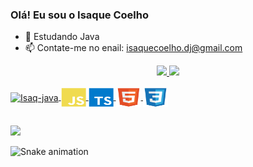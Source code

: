 ### Olá! Eu sou o Isaque Coelho

- 🌱 Estudando Java
- 📫 Contate-me no enail: isaquecoelho.dj@gmail.com

<div align="center">
  <a href="https://github.com/Isaque-cdj">
  <img height="160em" src="https://github-readme-stats.vercel.app/api?username=Isaque-cdj&show_icons=true&theme=lighter&include_all_commits=true&count_private=true"/>
  <img height="160em" src="https://github-readme-stats.vercel.app/api/top-langs/?username=Isaque-cdj&layout=compact&langs_count=7&theme=lighter"/>
</div>

</div>
<div style="display: inline_block"><br>
  <img align="center" alt="Isaq-java" height="30" width="40" src="https://cdn.jsdelivr.net/gh/devicons/devicon/icons/java/java-original.svg" />
  <img align="center" alt="Isaq-Js" height="30" width="40" src="https://raw.githubusercontent.com/devicons/devicon/master/icons/javascript/javascript-plain.svg">
  <img align="center" alt="Isaq-Ts" height="30" width="40" src="https://raw.githubusercontent.com/devicons/devicon/master/icons/typescript/typescript-plain.svg">
  <img align="center" alt="Isaq-HTML" height="30" width="40" src="https://raw.githubusercontent.com/devicons/devicon/master/icons/html5/html5-original.svg">
  <img align="center" alt="Isaq-CSS" height="30" width="40" src="https://raw.githubusercontent.com/devicons/devicon/master/icons/css3/css3-original.svg">
  </>
 
##

<div>
  <a href = "mailto:isaquecoelho.dj@gmail.com"><img src="https://img.shields.io/badge/-Gmail-%23333?style=for-the-badge&logo=gmail&logoColor=white" target="_blank"></a>

![Snake animation](https://github.com/Isaque-cdj/Isaque-cdj/blob/output/github-contribution-grid-snake.svg)

</div>

